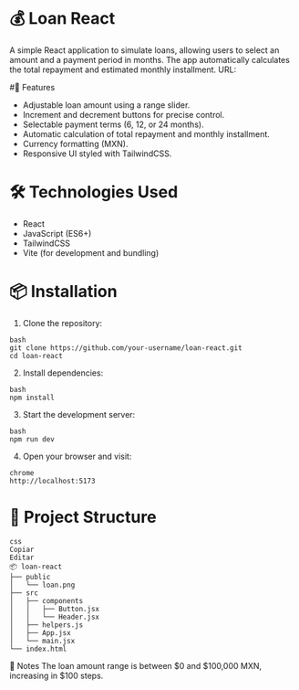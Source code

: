 # 💰 Loan React
A simple React application to simulate loans, allowing users to select an amount and a payment period in months. The app automatically calculates the total repayment and estimated monthly installment.
URL: 


#🚀 Features
- Adjustable loan amount using a range slider.
- Increment and decrement buttons for precise control.
- Selectable payment terms (6, 12, or 24 months).
- Automatic calculation of total repayment and monthly installment.
- Currency formatting (MXN).
- Responsive UI styled with TailwindCSS.

# 🛠️ Technologies Used
- React
- JavaScript (ES6+)
- TailwindCSS
- Vite (for development and bundling)

# 📦 Installation
1. Clone the repository:
```
bash
git clone https://github.com/your-username/loan-react.git
cd loan-react
```

2. Install dependencies:
```
bash
npm install
```

3. Start the development server:
```
bash
npm run dev
```

4. Open your browser and visit:
```
chrome
http://localhost:5173
```
# 📁 Project Structure

```
css
Copiar
Editar
📦 loan-react
├── public
│   └── loan.png
├── src
│   ├── components
│   │   ├── Button.jsx
│   │   └── Header.jsx
│   ├── helpers.js
│   ├── App.jsx
│   └── main.jsx
└── index.html
```

📌 Notes
The loan amount range is between $0 and $100,000 MXN, increasing in $100 steps.




